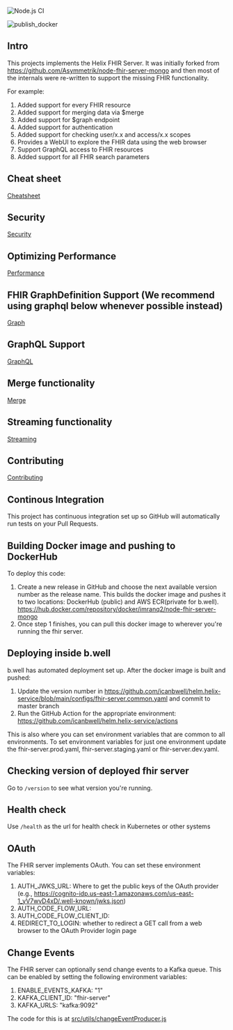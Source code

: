![Node.js CI](https://github.com/imranq2/node-fhir-server-mongo/workflows/Node.js%20CI/badge.svg)

![publish_docker](https://github.com/imranq2/node-fhir-server-mongo/workflows/publish_docker/badge.svg)

## Intro

This projects implements the Helix FHIR Server.  It was initially forked from https://github.com/Asymmetrik/node-fhir-server-mongo and then most of the internals were re-written to support the missing FHIR functionality.

For example:
1. Added support for every FHIR resource
2. Added support for merging data via $merge
3. Added support for $graph endpoint
4. Added support for authentication
5. Added support for checking user/x.x and access/x.x scopes
6. Provides a WebUI to explore the FHIR data using the web browser
7. Support GraphQL access to FHIR resources
8. Added support for all FHIR search parameters

## Cheat sheet
[Cheatsheet](cheatsheet.md)

## Security
[Security](security.md)

## Optimizing Performance
[Performance](performance.md)

## FHIR GraphDefinition Support (We recommend using graphql below whenever possible instead)
[Graph](graph.md)

## GraphQL Support
[GraphQL](graphql.md)

## Merge functionality
[Merge](merge.md)

## Streaming functionality
[Streaming](streaming.md)

## Contributing
[Contributing](CONTRIBUTING.md)

## Continous Integration
This project has continuous integration set up so GitHub will automatically run tests on your Pull Requests.

## Building Docker image and pushing to DockerHub
To deploy this code:
1. Create a new release in GitHub and choose the next available version number as the release name.  This builds the docker image and pushes it to two locations: DockerHub (public) and AWS ECR(private for b.well).  https://hub.docker.com/repository/docker/imranq2/node-fhir-server-mongo
2. Once step 1 finishes, you can pull this docker image to wherever you're running the fhir server. 

## Deploying inside b.well
b.well has automated deployment set up.  After the docker image is built and pushed:
1. Update the version number in https://github.com/icanbwell/helm.helix-service/blob/main/configs/fhir-server.common.yaml and commit to master branch
2. Run the GitHub Action for the appropriate environment: https://github.com/icanbwell/helm.helix-service/actions

This is also where you can set environment variables that are common to all environments.  To set environment variables for just one environment update the fhir-server.prod.yaml, fhir-server.staging.yaml or fhir-server.dev.yaml.

## Checking version of deployed fhir server
Go to `/version` to see what version you're running.

## Health check
Use `/health` as the url for health check in Kubernetes or other systems


## OAuth
The FHIR server implements OAuth.  You can set these environment variables:
1. AUTH_JWKS_URL: Where to get the public keys of the OAuth provider (e.g., https://cognito-idp.us-east-1.amazonaws.com/us-east-1_yV7wvD4xD/.well-known/jwks.json)
2. AUTH_CODE_FLOW_URL: 
3. AUTH_CODE_FLOW_CLIENT_ID: 
4. REDIRECT_TO_LOGIN: whether to redirect a GET call from a web browser to the OAuth Provider login page

## Change Events
The FHIR server can optionally send change events to a Kafka queue. 
This can be enabled by setting the following environment variables:
1. ENABLE_EVENTS_KAFKA: "1"
2. KAFKA_CLIENT_ID: "fhir-server"
3. KAFKA_URLS: "kafka:9092"

The code for this is at [src/utils/changeEventProducer.js](src/utils/changeEventProducer.js)


